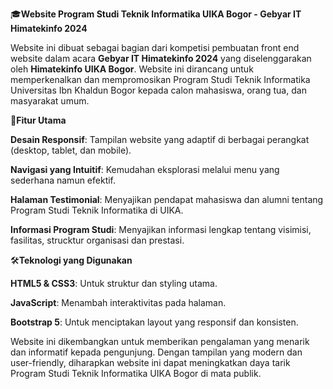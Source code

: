 🎓**Website Program Studi Teknik Informatika UIKA Bogor - Gebyar IT Himatekinfo 2024**


Website ini dibuat sebagai bagian dari kompetisi pembuatan front end website dalam acara **Gebyar IT Himatekinfo 2024** yang diselenggarakan oleh **Himatekinfo UIKA Bogor**. Website ini dirancang untuk memperkenalkan dan mempromosikan Program Studi Teknik Informatika Universitas Ibn Khaldun Bogor kepada calon mahasiswa, orang tua, dan masyarakat umum.


🚀**Fitur Utama**


**Desain Responsif**: Tampilan website yang adaptif di berbagai perangkat (desktop, tablet, dan mobile).

**Navigasi yang Intuitif**: Kemudahan eksplorasi melalui menu yang sederhana namun efektif.

**Halaman Testimonial**: Menyajikan pendapat mahasiswa dan alumni tentang Program Studi Teknik Informatika di UIKA.

**Informasi Program Studi**: Menyajikan informasi lengkap tentang visimisi, fasilitas, strucktur organisasi dan prestasi.


🛠️**Teknologi yang Digunakan**


**HTML5 & CSS3**: Untuk struktur dan styling utama. 

**JavaScript**: Menambah interaktivitas pada halaman.

**Bootstrap 5**: Untuk menciptakan layout yang responsif dan konsisten.


Website ini dikembangkan untuk memberikan pengalaman yang menarik dan informatif kepada pengunjung. Dengan tampilan yang modern dan user-friendly, diharapkan website ini dapat meningkatkan daya tarik Program Studi Teknik Informatika UIKA Bogor di mata publik.
